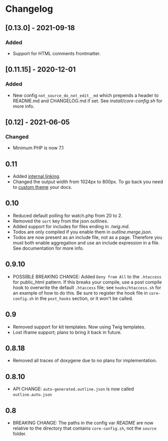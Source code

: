 # Changelog

## [0.13.0] - 2021-09-18

### Added

- Support for HTML comments frontmatter.

## [0.11.15] - 2020-12-01

### Added

- New config `not_source_do_not_edit__md` which prepends a header to README.md and CHANGELOG.md if set. See _install/core-config.sh_ for more info.

## [0.12] - 2021-06-05

### Changed

- Minimum PHP is now 7.1

## 0.11

* Added [internal linking](@linking).
* Changed the output width from 1024px to 800px. To go back you need to [custom theme](@theming) your docs.

## 0.10

* Reduced default polling for watch.php from 20 to 2.
* Removed the `sort` key from the json outlines.
* Added support for includes for files ending in _.twig.md_.
* Todos are only compiled if you enable them in _outline.merge.json_.
* Todos are now present as an include file, not as a page. Therefore you must both enable aggregation and use an include expression in a file. See documentation for more info.

## 0.9.10

* POSSIBLE BREAKING CHANGE: Added `Deny from All` to the `.htaccess` for public_html pattern. If this breaks your compile, use a post compile hook to overwrite the default `.htaccess` file; see `hooks/htaccess.sh` for an example of how to do this. Be sure to register the hook file in `core-config.sh` in the `post_hooks` section, or it won't be called.

## 0.9

* Removed support for kit templates. Now using Twig templates.
* Lost iframe support; plans to bring it back in future.

## 0.8.18

* Removed all traces of doxygene due to no plans for implementation.

## 0.8.10

* API CHANGE: `auto-generated.outline.json` is now called `outline.auto.json`

## 0.8

* BREAKING CHANGE: The paths in the config var _README_ are now relative to the directory that contains `core-config.sh`, not the `source` folder.


